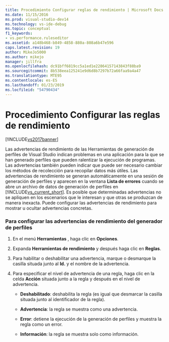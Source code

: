 ```yaml
---
title: Procedimiento Configurar reglas de rendimiento | Microsoft Docs
ms.date: 11/15/2016
ms.prod: visual-studio-dev14
ms.technology: vs-ide-debug
ms.topic: conceptual
f1_keywords:
- vs.performance.ruleseditor
ms.assetid: a148b468-b849-4858-880a-808a6b47e596
caps.latest.revision: 19
author: MikeJo5000
ms.author: mikejo
manager: jillfra
ms.openlocfilehash: dc91bff6819cc5a1ed1e22864157143843f88ba9
ms.sourcegitcommit: 8b538eea125241e9d6d8b7297b72a66faa9a4a47
ms.translationtype: MTE95
ms.contentlocale: es-ES
ms.lasthandoff: 01/23/2019
ms.locfileid: "54790434"
---
```

# <a name="how-to-configure-performance-rules"></a>Procedimiento Configurar las reglas de rendimiento
[!INCLUDE[vs2017banner](../includes/vs2017banner.md)]

Las advertencias de rendimiento de las Herramientas de generación de perfiles de Visual Studio indican problemas en una aplicación para la que se han generado perfiles que pueden ralentizar la ejecución de programas. Las advertencias también pueden indicar que puede ser necesario cambiar los métodos de recolección para recopilar datos más útiles. Las advertencias de rendimiento se generan automáticamente en una sesión de generación de perfiles y aparecen en la ventana **Lista de errores** cuando se abre un archivo de datos de generación de perfiles en [!INCLUDE[vs_current_short](../includes/vs-current-short-md.md)]. Es posible que determinadas advertencias no se apliquen en los escenarios que le interesan y que otras se produzcan de manera inexacta. Puede configurar las advertencias de rendimiento para mostrar u ocultar advertencias concretas.  
  
### <a name="to-configure-profiler-performance-warnings"></a>Para configurar las advertencias de rendimiento del generador de perfiles  
  
1.  En el menú **Herramientas** , haga clic en **Opciones**.  
  
2.  Expanda **Herramientas de rendimiento** y después haga clic en **Reglas**.  
  
3.  Para habilitar o deshabilitar una advertencia, marque o desmarque la casilla situada junto al **Id.** y el nombre de la advertencia.  
  
4.  Para especificar el nivel de advertencia de una regla, haga clic en la celda **Acción** situada junto a la regla y después en el nivel de advertencia.  
  
    -   **Deshabilitado**: deshabilita la regla (es igual que desmarcar la casilla situada junto al identificador de la regla).  
  
    -   **Advertencia**: la regla se muestra como una advertencia.  
  
    -   **Error**: detiene la ejecución de la generación de perfiles y muestra la regla como un error.  
  
    -   **Información**: la regla se muestra solo como información.
